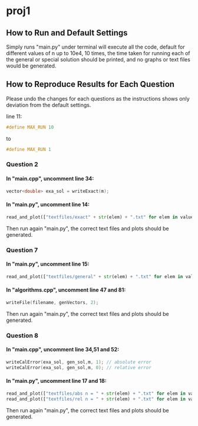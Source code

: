 # proj1

## How to Run and Default Settings

Simply runs "main.py" under terminal will execute all the code, default for different values of n up to 10e4, 10 times, the time taken for running each of the general or special solution should be printed, and no graphs or text files would be generated.

## How to Reproduce Results for Each Question
Please undo the changes for each questions as the instructions shows only deviation from the default settings. 


line 11:
```c++
#define MAX_RUN 10 
```

to

```c++
#define MAX_RUN 1
```

### Question 2
#### In "main.cpp", uncomment line 34:
```c++
vector<double> exa_sol = writeExact(m);
```
#### In "main.py", uncomment line 14:

```python
read_and_plot(["textfiles/exact" + str(elem) + ".txt" for elem in values],"exact solution")
```

Then run again "main.py", the correct text files and plots should be generated.

### Question 7

#### In "main.py", uncomment line 15:

```python
read_and_plot(["textfiles/general" + str(elem) + ".txt" for elem in values, "textfiles/special" + str(elem) + ".txt" for elem in values"],"Solutions to Poissons Equation")
```

#### In "algorithms.cpp", uncomment line 47 and 81:

```c++
writeFile(filename, genVectors, 2);
```

Then run again "main.py", the correct text files and plots should be generated.
### Question 8

#### In "main.cpp", uncomment line 34,51 and 52:

```c++
writeCalError(exa_sol, gen_sol,m, 1); // absolute error
writeCalError(exa_sol, gen_sol,m, 0); // relative error
```

#### In "main.py", uncomment line 17 and 18:

```python
read_and_plot(["textfiles/abs n = " + str(elem) + ".txt" for elem in values],"Absolute logarithm of errors")
read_and_plot(["textfiles/rel n = " + str(elem) + ".txt" for elem in values],"Relative logarithm of errors")
```
Then run again "main.py", the correct text files and plots should be generated.

